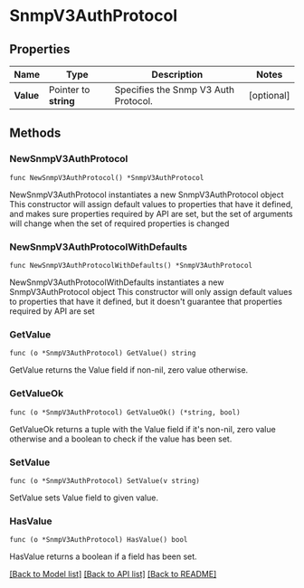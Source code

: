 # SnmpV3AuthProtocol

## Properties

Name | Type | Description | Notes
------------ | ------------- | ------------- | -------------
**Value** | Pointer to **string** | Specifies the Snmp V3 Auth Protocol. | [optional] 

## Methods

### NewSnmpV3AuthProtocol

`func NewSnmpV3AuthProtocol() *SnmpV3AuthProtocol`

NewSnmpV3AuthProtocol instantiates a new SnmpV3AuthProtocol object
This constructor will assign default values to properties that have it defined,
and makes sure properties required by API are set, but the set of arguments
will change when the set of required properties is changed

### NewSnmpV3AuthProtocolWithDefaults

`func NewSnmpV3AuthProtocolWithDefaults() *SnmpV3AuthProtocol`

NewSnmpV3AuthProtocolWithDefaults instantiates a new SnmpV3AuthProtocol object
This constructor will only assign default values to properties that have it defined,
but it doesn't guarantee that properties required by API are set

### GetValue

`func (o *SnmpV3AuthProtocol) GetValue() string`

GetValue returns the Value field if non-nil, zero value otherwise.

### GetValueOk

`func (o *SnmpV3AuthProtocol) GetValueOk() (*string, bool)`

GetValueOk returns a tuple with the Value field if it's non-nil, zero value otherwise
and a boolean to check if the value has been set.

### SetValue

`func (o *SnmpV3AuthProtocol) SetValue(v string)`

SetValue sets Value field to given value.

### HasValue

`func (o *SnmpV3AuthProtocol) HasValue() bool`

HasValue returns a boolean if a field has been set.


[[Back to Model list]](../README.md#documentation-for-models) [[Back to API list]](../README.md#documentation-for-api-endpoints) [[Back to README]](../README.md)


